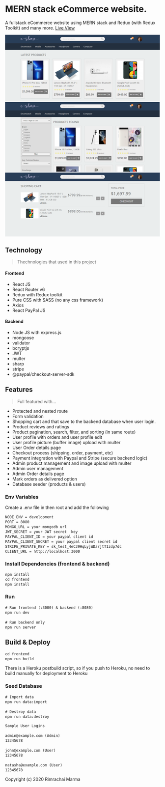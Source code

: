# MERN stack eCommerce website.

A fullstack eCommerce website using MERN stack and Redux (with Redux Toolkit) and many more.
[Live View](https://eshop-app-mern-stack.herokuapp.com/)

![screenshot 1](https://github.com/rimrachai-marma/mern_stack-eshop/blob/main/uploads/image-1655908448291.PNG)
![screenshot 2](https://github.com/rimrachai-marma/mern_stack-eshop/blob/main/uploads/image-1655908460139.PNG)
![screenshot 3](https://github.com/rimrachai-marma/mern_stack-eshop/blob/main/uploads/image-1655908469615.PNG)

## Technology

> Thechnologies that used in this project

#### Frontend

- React JS
- React Router v6
- Redux with Redux toolkit
- Pure CSS with SASS (no any css framework)
- Axios
- React PayPal JS

#### Backend

- Node JS with express.js
- mongoose
- validator
- bcryptjs
- JWT
- multer
- sharp
- stripe
- @paypal/checkout-server-sdk

## Features

> Full featured with...

- Protected and nested route
- Form validation
- Shopping cart and that save to the backend database when user login.
- Product reviews and ratings
- Product pagination, search, filter, and sorting (in same route)
- User profile with orders and user profile edit
- User profile picture (buffer image) upload with multer
- User Order details page
- Checkout process (shipping, order, payment, etc)
- Payment integration with Paypal and Stripe (secure backend logic)
- Admin product management and image upload with multer
- Admin user management
- Admin Order details page
- Mark orders as delivered option
- Database seeder (products & users)

### Env Variables

Create a .env file in then root and add the following

```
NODE_ENV = development
PORT = 8080
MONGO_URL = your mongodb url
JWT_SECRET = your JWT secret  key
PAYPAL_CLIENT_ID = your paypal client id
PAYPAL_CLIENT_SECRET = your paypal client secret id
STRIPE_PRIVATE_KEY = sk_test_4eC39HqLyjWDarjtT1zdp7dc
CLIENT_URL = http://localhost:3000
```

### Install Dependencies (frontend & backend)

```
npm install
cd frontend
npm install
```

### Run

```
# Run frontend (:3000) & backend (:8080)
npm run dev

# Run backend only
npm run server
```

## Build & Deploy

```
cd frontend
npm run build
```

There is a Heroku postbuild script, so if you push to Heroku, no need to build manually for deployment to Heroku

### Seed Database

```
# Import data
npm run data:import

# Destroy data
npm run data:destroy
```

```
Sample User Logins

admin@example.com (Admin)
12345678

john@example.com (User)
12345678

natasha@example.com (User)
12345678
```

Copyright (c) 2020 Rimrachai Marma
